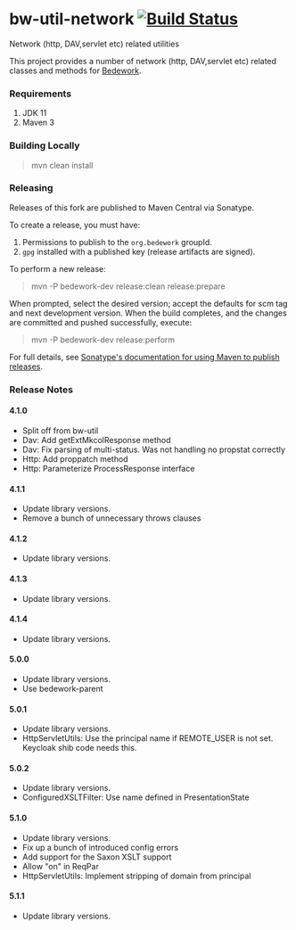 # bw-util-network [![Build Status](https://travis-ci.org/Bedework/bw-util-network.svg)](https://travis-ci.org/Bedework/bw-util-network)

Network (http, DAV,servlet etc) related utilities

This project provides a number of network (http, DAV,servlet etc) related classes and methods for
[Bedework](https://www.apereo.org/projects/bedework).

### Requirements

1. JDK 11
2. Maven 3

### Building Locally

> mvn clean install

### Releasing

Releases of this fork are published to Maven Central via Sonatype.

To create a release, you must have:

1. Permissions to publish to the `org.bedework` groupId.
2. `gpg` installed with a published key (release artifacts are signed).

To perform a new release:

> mvn -P bedework-dev release:clean release:prepare

When prompted, select the desired version; accept the defaults for scm tag and next development version.
When the build completes, and the changes are committed and pushed successfully, execute:

> mvn -P bedework-dev release:perform

For full details, see [Sonatype's documentation for using Maven to publish releases](http://central.sonatype.org/pages/apache-maven.html).

### Release Notes
#### 4.1.0
* Split off from bw-util
* Dav: Add getExtMkcolResponse method
* Dav: Fix parsing of multi-status. Was not handling no propstat correctly
* Http: Add proppatch method
* Http: Parameterize ProcessResponse interface

#### 4.1.1
 * Update library versions.
 * Remove a bunch of unnecessary throws clauses

#### 4.1.2
 * Update library versions.

#### 4.1.3
 * Update library versions.

#### 4.1.4
 * Update library versions.

#### 5.0.0
* Update library versions.
* Use bedework-parent

#### 5.0.1
* Update library versions.
* HttpServletUtils: Use the principal name if REMOTE_USER is not set. Keycloak shib code needs this.

#### 5.0.2
* Update library versions.
* ConfiguredXSLTFilter: Use name defined in PresentationState

#### 5.1.0
* Update library versions.
* Fix up a bunch of introduced config errors
* Add support for the Saxon XSLT support
* Allow "on" in ReqPar
* HttpServletUtils: Implement stripping of domain from principal

#### 5.1.1
* Update library versions.
